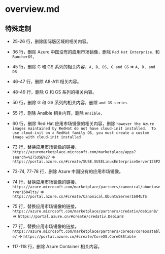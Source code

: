 # overview.md

## 特殊定制

* 25-26 行，删除国际版区域的相关内容。

* 36 行，删除 Azure 中国没有的应用市场镜像，删除 `Red Hat Enterprise,` 和 `RancherOS,`

* 45 行，删除 G 和 GS 系列的相关内容，`A, D, DS, G and GS` => `A, D, and DS`

* 46-47 行，删除 A8-A11 相关内容。

* 48-49 行，删除 G 和 GS 系列的相关内容。

* 50 行，删除 G 和 GS 系列的相关内容，删除 `and GS-series`

* 55 行，删除 Ansible 相关内容，删除 `Ansible,`

* 60 行，删除 Red Hat 应用市场镜像的相关内容，删除 `however the Azure images maintained by RedHat do not have cloud-init installed.  To use cloud-init on a RedHat family OS, you must create a custom image with cloud-init installed`

* 73 行，替换应用市场镜像的链接，`https://azuremarketplace.microsoft.com/marketplace/apps?search=%27SUSE%27` => `https://portal.azure.cn/#create/SUSE.SUSELinuxEnterpriseServer12SP2`

* 73-74, 77-78 行，删除 Azure 中国没有的应用市场镜像。

* 74 行，替换应用市场镜像的链接，`https://azure.microsoft.com/marketplace/partners/canonical/ubuntuserver1604lts/` => `https://portal.azure.cn/#create/Canonical.UbuntuServer1604LTS`

* 75 行，替换应用市场镜像的链接，`https://azure.microsoft.com/marketplace/partners/credativ/debian8/` => `https://portal.azure.cn/#create/credativ.Debian8`

* 77 行，替换应用市场镜像的链接，`https://azure.microsoft.com/marketplace/partners/coreos/coreosstable/` => `https://portal.azure.cn/#create/CoreOS.CoreOSStable`

* 117-118 行，删除 Azure Container 相关内容。